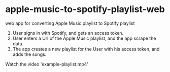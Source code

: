 # apple-music-to-spotify-playlist-web
web app for converting Apple Music playlist to Spotify playlist

1. User signs in with Spotify, and gets an access token.
2. User enters a Url of the Apple Music playlist, and the app scrape the data.
3. The app creates a new playlist for the User with his access token, and adds the songs.

Watch the video 'example-playlist.mp4'
